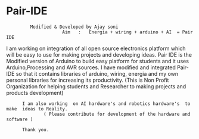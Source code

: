 # Pair-IDE   
             Modified & Developed by Ajay soni 
                         Aim   :   Energia + wiring + arduino + AI  = Pair IDE  
I am working on integration of all open source electronics platform which will be easy to use 
for making  projects and developing ideas.
Pair IDE is the Modified version of Arduino to build easy  platform for students and it uses Arduino,Processing and AVR sources.
I have modified and integrated Pair-IDE  so that it contains libraries of arduino, wiring, energia and my own personal libraries for increasing its productivity.
  (This is Non Profit Organization for helping  students and Researcher to making projects and products development)

          I am also working  on AI hardware's and robotics hardware's  to make  ideas to Reality.
                  ( Please contribute for development of the hardware and software )
                   
          Thank you.  
